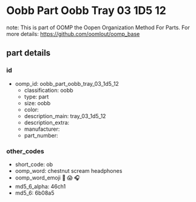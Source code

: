 # Oobb Part Oobb Tray 03 1D5 12  

note: This is part of OOMP the Oopen Organization Method For Parts. For more details: https://github.com/oomlout/oomp_base

##  part details





### id
* oomp_id: oobb_part_oobb_tray_03_1d5_12
  * classification: oobb
  * type: part
  * size: oobb
  * color: 
  * description_main: tray_03_1d5_12
  * description_extra: 
  * manufacturer: 
  * part_number: 

### other_codes
* short_code: ob
* oomp_word: chestnut scream headphones
* oomp_word_emoji :chestnut: :scream: :headphones:
* md5_6_alpha: 46ch1
* md5_6: 6b08a5